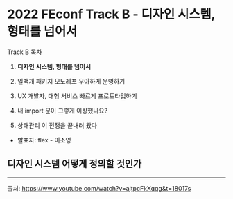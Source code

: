 # 2022 FEconf Track B - 디자인 시스템, 형태를 넘어서

Track B 목차

1. **디자인 시스템, 형태를 넘어서**

2. 일백개 패키지 모노레포 우아하게 운영하기 

3. UX 개발자, 대형 서비스 빠르게 프로토타입하기

4. 내 import 문이 그렇게 이상했나요? 

5. 상태관리 이 전쟁을 끝내러 왔다



- 발표자: flex - 이소영



## 디자인 시스템 어떻게 정의할 것인가





---

출처: https://www.youtube.com/watch?v=ajtpcFkXqqg&t=18017s